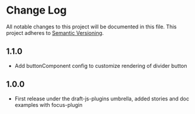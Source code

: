 # Change Log

All notable changes to this project will be documented in this file.
This project adheres to [Semantic Versioning](http://semver.org/).

## 1.1.0
- Add buttonComponent config to customize rendering of divider button

## 1.0.0
- First release under the draft-js-plugins umbrella, added stories and doc examples with focus-plugin
